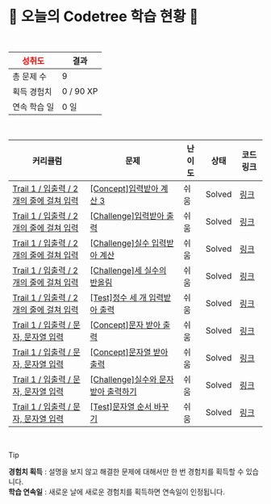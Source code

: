 # 🌲 오늘의 Codetree 학습 현황 🌲

<br />

| <span style="color:red;display:block;text-align:center;"> **성취도**</span> | 결과 |
|---|---|
| 총 문제 수 | 9 |
| 획득 경험치 | 0 / 90 XP |
| 연속 학습 일 | 0 일 |

<br />

|커리큘럼|문제|난이도|상태|코드 링크|
|---|---|---|---|---|
|[Trail 1 / 입출력 / 2개의 줄에 걸쳐 입력](https://https://en.codetree.ai/trail-info/novice-low/)|[[Concept]입력받아 계산 3](https://https://en.codetree.ai/trails/complete/curated-cards/intro-input-calculate-3/)|쉬움|Solved|[링크](https://github.com/bbaecco/codetree-TIL/blob/main/250110/%EC%9E%85%EB%A0%A5%EB%B0%9B%EC%95%84%20%EA%B3%84%EC%82%B0%203/input-calculate-3.java)|
|[Trail 1 / 입출력 / 2개의 줄에 걸쳐 입력](https://https://en.codetree.ai/trail-info/novice-low/)|[[Challenge]입력받아 출력](https://https://en.codetree.ai/trails/complete/curated-cards/challenge-input-and-output/)|쉬움|Solved|[링크](https://github.com/bbaecco/codetree-TIL/blob/main/250110/%EC%9E%85%EB%A0%A5%EB%B0%9B%EC%95%84%20%EC%B6%9C%EB%A0%A5/input-and-output.java)|
|[Trail 1 / 입출력 / 2개의 줄에 걸쳐 입력](https://https://en.codetree.ai/trail-info/novice-low/)|[[Challenge]실수 입력받아 계산](https://https://en.codetree.ai/trails/complete/curated-cards/challenge-calculation-by-inputting-a-real-number/)|쉬움|Solved|[링크](https://github.com/bbaecco/codetree-TIL/blob/main/250110/%EC%8B%A4%EC%88%98%20%EC%9E%85%EB%A0%A5%EB%B0%9B%EC%95%84%20%EA%B3%84%EC%82%B0/calculation-by-inputting-a-real-number.java)|
|[Trail 1 / 입출력 / 2개의 줄에 걸쳐 입력](https://https://en.codetree.ai/trail-info/novice-low/)|[[Challenge]세 실수의 반올림](https://https://en.codetree.ai/trails/complete/curated-cards/challenge-rounding-of-three-actual-numbers/)|쉬움|Solved|[링크](https://github.com/bbaecco/codetree-TIL/blob/main/250110/%EC%84%B8%20%EC%8B%A4%EC%88%98%EC%9D%98%20%EB%B0%98%EC%98%AC%EB%A6%BC/rounding-of-three-actual-numbers.java)|
|[Trail 1 / 입출력 / 2개의 줄에 걸쳐 입력](https://https://en.codetree.ai/trail-info/novice-low/)|[[Test]정수 세 개 입력받아 출력](https://https://en.codetree.ai/trails/complete/curated-cards/test-take-three-integers-and-output/)|쉬움|Solved|[링크](https://github.com/bbaecco/codetree-TIL/blob/main/250110/%EC%A0%95%EC%88%98%20%EC%84%B8%20%EA%B0%9C%20%EC%9E%85%EB%A0%A5%EB%B0%9B%EC%95%84%20%EC%B6%9C%EB%A0%A5/take-three-integers-and-output.java)|
|[Trail 1 / 입출력 / 문자, 문자열 입력](https://https://en.codetree.ai/trail-info/novice-low/)|[[Concept]문자 받아 출력](https://https://en.codetree.ai/trails/complete/curated-cards/intro-enter-char-and-print/)|쉬움|Solved|[링크](https://github.com/bbaecco/codetree-TIL/blob/main/250110/%EB%AC%B8%EC%9E%90%20%EB%B0%9B%EC%95%84%20%EC%B6%9C%EB%A0%A5/enter-char-and-print.java)|
|[Trail 1 / 입출력 / 문자, 문자열 입력](https://https://en.codetree.ai/trail-info/novice-low/)|[[Concept]문자열 받아 출력](https://https://en.codetree.ai/trails/complete/curated-cards/intro-enter-word-and-print/)|쉬움|Solved|[링크](https://github.com/bbaecco/codetree-TIL/blob/main/250110/%EB%AC%B8%EC%9E%90%EC%97%B4%20%EB%B0%9B%EC%95%84%20%EC%B6%9C%EB%A0%A5/enter-word-and-print.java)|
|[Trail 1 / 입출력 / 문자, 문자열 입력](https://https://en.codetree.ai/trail-info/novice-low/)|[[Challenge]실수와 문자 받아 출력하기](https://https://en.codetree.ai/trails/complete/curated-cards/challenge-print-number--and-letter/)|쉬움|Solved|[링크](https://github.com/bbaecco/codetree-TIL/blob/main/250110/%EC%8B%A4%EC%88%98%EC%99%80%20%EB%AC%B8%EC%9E%90%20%EB%B0%9B%EC%95%84%20%EC%B6%9C%EB%A0%A5%ED%95%98%EA%B8%B0/print-number--and-letter.java)|
|[Trail 1 / 입출력 / 문자, 문자열 입력](https://https://en.codetree.ai/trail-info/novice-low/)|[[Test]문자열 순서 바꾸기](https://https://en.codetree.ai/trails/complete/curated-cards/test-change-order-of-strings/)|쉬움|Solved|[링크](https://github.com/bbaecco/codetree-TIL/blob/main/250110/%EB%AC%B8%EC%9E%90%EC%97%B4%20%EC%88%9C%EC%84%9C%20%EB%B0%94%EA%BE%B8%EA%B8%B0/change-order-of-strings.java)|


<br />

> [!TIP]
> **경험치 획득** : 설명을 보지 않고 해결한 문제에 대해서만 한 번 경험치를 획득할 수 있습니다.  
> **학습 연속일** : 새로운 날에 새로운 경험치를 획득하면 연속일이 인정됩니다.

